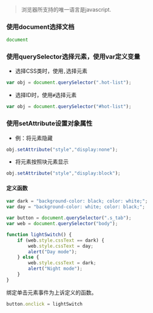 > 浏览器所支持的唯一语言是javascript.

### 使用document选择文档
```js
document
```

### 使用querySelector选择元素，使用var定义变量
- 选择CSS类时，使用`,`选择元素

```js
var obj = document.querySelector(".hot-list");
```

- 选择ID时，使用`#`选择元素

```js
var obj = document.querySelector("#hot-list");
```

### 使用setAttribute设置对象属性

- 例：将元素隐藏

```js
obj.setAttribute("style","display:none");
```

- 将元素按照块元素显示

```js
obj.setAttribute("style","display:block");
```

#### 定义函数

```js
var dark = "background-color: black; color: white;";
var day = "background-color: white; color: black;";

var button = document.querySelector(".s_tab");
var web = document.querySelector("body");

function lightSwitch() {
    if (web.style.cssText == dark) {
        web.style.cssText = day;
        alert("Day mode");
    } else {
        web.style.cssText = dark;
        alert("Night mode");
    }
}
```

绑定单击元素事件为上诉定义的函数。

```js
button.onclick = lightSwitch
```

